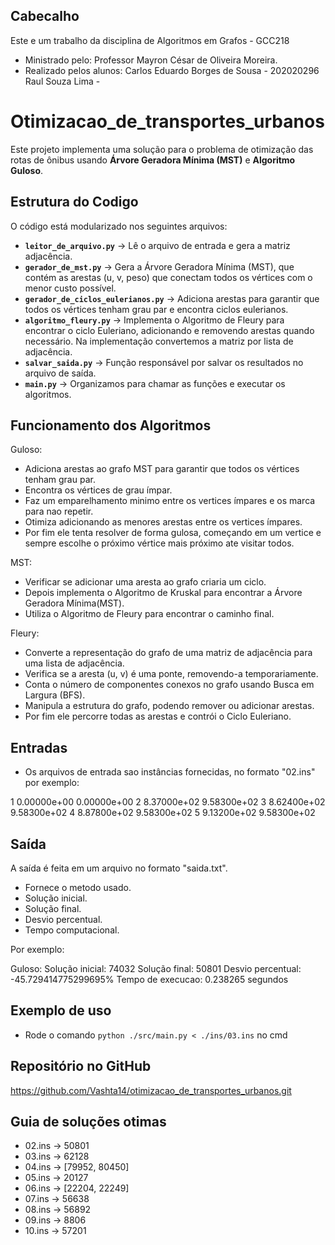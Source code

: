 ## Cabecalho

Este e um trabalho da disciplina de Algoritmos em Grafos - GCC218
- Ministrado pelo: Professor Mayron César de Oliveira Moreira.
- Realizado pelos alunos: 
Carlos Eduardo Borges de Sousa - 202020296
Raul Souza Lima -  



# Otimizacao_de_transportes_urbanos

Este projeto implementa uma solução para o problema de otimização das rotas de ônibus usando **Árvore Geradora Mínima (MST)** e **Algoritmo Guloso**.



## Estrutura do Codigo
O código está modularizado nos seguintes arquivos:

- **`leitor_de_arquivo.py`** → Lê o arquivo de entrada e gera a matriz adjacência.
- **`gerador_de_mst.py`** → Gera a Árvore Geradora Mínima (MST), que contém as arestas (u, v, peso) que conectam todos os vértices com o menor custo possível.
- **`gerador_de_ciclos_eulerianos.py`** → Adiciona arestas para garantir que todos os vértices tenham grau par e encontra ciclos eulerianos.
- **`algoritmo_fleury.py`** → Implementa o Algoritmo de Fleury para encontrar o ciclo Euleriano, adicionando e removendo arestas quando necessário. Na implementação convertemos a matriz por lista de adjacência.
- **`salvar_saida.py`** → Função responsável por salvar os resultados no arquivo de saída.
- **`main.py`** → Organizamos para chamar as funções e executar os algoritmos.


## Funcionamento dos Algoritmos

Guloso:
- Adiciona arestas ao grafo MST para garantir que todos os vértices tenham grau par. 
- Encontra os vértices de grau ímpar.
- Faz um emparelhamento minimo entre os vertices ímpares e os marca para nao repetir.
- Otimiza adicionando as menores arestas entre os vertices ímpares.
- Por fim ele tenta resolver de forma gulosa, começando em um vertice e sempre escolhe o próximo vértice mais próximo ate visitar todos.

MST:
- Verificar se adicionar uma aresta ao grafo criaria um ciclo.
- Depois implementa o Algoritmo de Kruskal para encontrar a Árvore Geradora Mínima(MST).
- Utiliza o Algoritmo de Fleury para encontrar o caminho final.

Fleury:
- Converte a representação do grafo de uma matriz de adjacência para uma lista de adjacência.
- Verifica se a aresta (u, v) é uma ponte, removendo-a temporariamente.
- Conta o número de componentes conexos no grafo usando Busca em Largura (BFS).
- Manipula a estrutura do grafo, podendo remover ou adicionar arestas.
- Por fim ele percorre todas as arestas e contrói o Ciclo Euleriano.


## Entradas

- Os arquivos de entrada sao instâncias fornecidas, no formato "02.ins" por exemplo:

1 0.00000e+00 0.00000e+00
2 8.37000e+02 9.58300e+02
3 8.62400e+02 9.58300e+02
4 8.87800e+02 9.58300e+02
5 9.13200e+02 9.58300e+02


## Saída

A saída é feita em um arquivo no formato "saida.txt".
- Fornece o metodo usado.
- Solução inicial.
- Solução final.
- Desvio percentual.
- Tempo computacional.

Por exemplo:

Guloso:
Solução inicial: 74032
Solução final: 50801
Desvio percentual: -45.729414775299695%
Tempo de execucao: 0.238265 segundos

## Exemplo de uso

- Rode o comando `python ./src/main.py < ./ins/03.ins` no cmd

## Repositório no GitHub

https://github.com/Vashta14/otimizacao_de_transportes_urbanos.git

## Guia de soluções otimas

- 02.ins -> 50801
- 03.ins -> 62128
- 04.ins -> [79952, 80450]
- 05.ins -> 20127
- 06.ins -> [22204, 22249]
- 07.ins -> 56638
- 08.ins -> 56892
- 09.ins -> 8806
- 10.ins -> 57201
